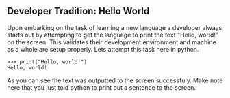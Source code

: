 ## Developer Tradition: Hello World

Upon embarking on the task of learning a new language a developer always starts
out by attempting to get the language to print the text "Hello, world!" on the
screen. This validates their development environment and machine as a whole are
setup properly. Lets attempt this task here in python.

```
>>> print("Hello, world!")
Hello, world!
```

As you can see the text was outputted to the screen successfuly. Make note here
that you just told python to print out a sentence to the screen.
